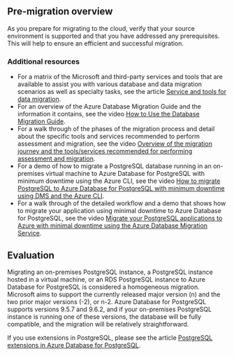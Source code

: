 ## Pre-migration overview

As you prepare for migrating to the cloud, verify that your source environment is supported and that you have addressed any prerequisites. This will help to ensure an efficient and successful migration.

### Additional resources

- For a matrix of the Microsoft and third-party services and tools that are available to assist you with various database and data migration scenarios as well as specialty tasks, see the article [Service and tools for data migration](https://docs.microsoft.com/azure/dms/dms-tools-matrix).
- For an overview of the Azure Database Migration Guide and the information it contains, see the video [How to Use the Database Migration Guide](https://azure.microsoft.com/resources/videos/how-to-use-the-azure-database-migration-guide/).
- For a walk through of the phases of the migration process and detail about the specific tools and services recommended to perform assessment and migration, see the video [Overview of the migration journey and the tools/services recommended for performing assessment and migration](https://azure.microsoft.com/resources/videos/overview-of-migration-and-recommended-tools-services/).
- For a demo of how to migrate a PostgreSQL database running in an on-premises virtual machine to Azure Database for PostgreSQL with minimum downtime using the Azure CLI, see the video [How to migrate PostgreSQL to Azure Database for PostgreSQL with minimum downtime using DMS and the Azure CLI](https://azure.microsoft.com/resources/videos/how-to-migrate-postgresql-to-azure-postgresql-online-dms-and-cli/).
- For a walk through of the detailed workflow and a demo that shows how to migrate your application using minimal downtime to Azure Database for PostgreSQL, see the video [Migrate your PostgreSQL applications to Azure with minimal downtime using the Azure Database Migration Service](https://azure.microsoft.com/resources/videos/postg-migrate-vid/).

## Evaluation

Migrating an on-premises PostgreSQL instance, a PostgreSQL instance hosted in a virtual machine, or an RDS PostgreSQL instance to Azure Database for PostgreSQL is considered a homogeneous migration. Microsoft aims to support the currently released major version (n) and the two prior major versions (-2), or n-2. Azure Database for PostgreSQL supports versions 9.5.7 and 9.6.2, and if your on-premises PostgreSQL instance is running one of these versions, the database will be fully compatible, and the migration will be relatively straightforward.

If you use extensions in PostgreSQL, please see the article [PostgreSQL extensions in Azure Database for PostgreSQL](https://docs.microsoft.com/en-us/azure/postgresql/concepts-extensions).
